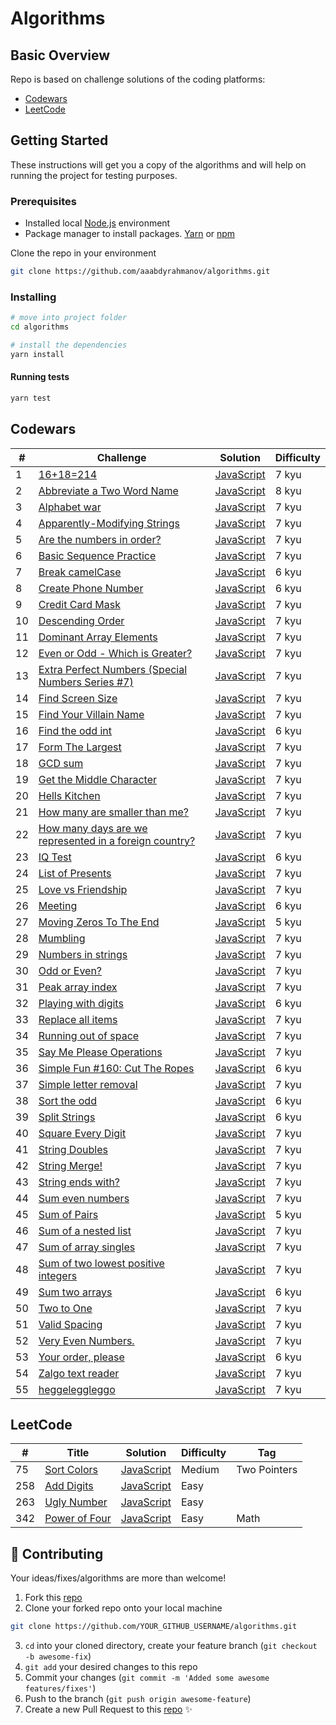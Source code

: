 # Algorithms

## Basic Overview
Repo is based on challenge solutions of the coding platforms:
- [Codewars](#codewars)
- [LeetCode](#leetcode)

## Getting Started
These instructions will get you a copy of the algorithms and will help on running the project for testing purposes.

### Prerequisites

- Installed local [Node.js](https://nodejs.org/) environment
- Package manager to install packages. [Yarn](https://yarnpkg.com/) or [npm](https://www.npmjs.com/)

Clone the repo in your environment

```bash
git clone https://github.com/aaabdyrahmanov/algorithms.git
```

### Installing

```bash
# move into project folder
cd algorithms

# install the dependencies
yarn install
```

#### Running tests
```bash
yarn test
```

## Codewars
| # | Challenge | Solution | Difficulty | 
|---| --------- | -------- | ---------- | 
|1|[16+18=214](https://www.codewars.com/kata/5effa412233ac3002a9e471d) | [JavaScript](https://github.com/aaabdyrahmanov/algorithms/blob/master/16%2B18%3D214/index.js)| 7 kyu
|2|[Abbreviate a Two Word Name](https://www.codewars.com/kata/57eadb7ecd143f4c9c0000a3) |  [JavaScript](https://github.com/aaabdyrahmanov/algorithms/blob/master/Abbreviate%20a%20Two%20Word%20Name/index.js)| 8 kyu
|3|[Alphabet war](https://www.codewars.com/kata/59377c53e66267c8f6000027) | [JavaScript](https://github.com/aaabdyrahmanov/algorithms/blob/master/Alphabet%20war/index.js)| 7 kyu
|4|[Apparently-Modifying Strings](https://www.codewars.com/kata/5b049d57de4c7f6a6c0001d7) | [JavaScript](https://github.com/aaabdyrahmanov/algorithms/blob/master/Apparently-Modifying%20Strings/index.js)| 7 kyu
|5|[Are the numbers in order?](https://www.codewars.com/kata/56b7f2f3f18876033f000307) |  [JavaScript](https://github.com/aaabdyrahmanov/algorithms/blob/master/Are%20the%20numbers%20in%20order%3F/index.js)| 7 kyu
|6|[Basic Sequence Practice](https://www.codewars.com/kata/5436f26c4e3d6c40e5000282) |  [JavaScript](https://github.com/aaabdyrahmanov/algorithms/blob/master/Basic%20Sequence%20Practice/index.js)| 7 kyu
|7|[Break camelCase](https://www.codewars.com/kata/5208f99aee097e6552000148) |  [JavaScript](https://github.com/aaabdyrahmanov/algorithms/blob/master/Break%20camelCase/index.js)| 6 kyu
|8|[Create Phone Number](https://www.codewars.com/kata/525f50e3b73515a6db000b83) |  [JavaScript](https://github.com/aaabdyrahmanov/algorithms/blob/master/Create%20Phone%20Number/index.js)| 6 kyu
|9|[Credit Card Mask](https://www.codewars.com/kata/5412509bd436bd33920011bc) |  [JavaScript](https://github.com/aaabdyrahmanov/algorithms/blob/master/Credit%20Card%20Mask/index.js)| 7 kyu
|10|[Descending Order](https://www.codewars.com/kata/5467e4d82edf8bbf40000155) |  [JavaScript](https://github.com/aaabdyrahmanov/algorithms/blob/master/Descending%20Order/index.js)| 7 kyu
|11|[Dominant Array Elements](https://www.codewars.com/kata/5a04133e32b8b998dc000089) |  [JavaScript](https://github.com/aaabdyrahmanov/algorithms/blob/master/Dominant%20Array%20Elements/index.js)| 7 kyu
|12|[Even or Odd - Which is Greater?](https://www.codewars.com/kata/57f7b8271e3d9283300000b4) |  [JavaScript](https://github.com/aaabdyrahmanov/algorithms/blob/master/Even%20or%20Odd%20-%20Which%20is%20Greater%3F/index.js)| 7 kyu
|13|[Extra Perfect Numbers (Special Numbers Series #7)](https://www.codewars.com/kata/5a662a02e626c54e87000123) |  [JavaScript](https://github.com/aaabdyrahmanov/algorithms/blob/master/Extra%20Perfect%20Numbers%20(Special%20Numbers%20Series%20%237)/index.js)| 7 kyu
|14|[Find Screen Size](https://www.codewars.com/kata/5bbd279c8f8bbd5ee500000f) |  [JavaScript](https://github.com/aaabdyrahmanov/algorithms/blob/master/Find%20Screen%20Size/index.js)| 7 kyu
|15|[Find Your Villain Name](https://www.codewars.com/kata/536c00e21da4dc0a0700128b) |  [JavaScript](https://github.com/aaabdyrahmanov/algorithms/blob/master/Find%20Your%20Villain%20Name/index.js)| 7 kyu
|16|[Find the odd int](https://www.codewars.com/kata/54da5a58ea159efa38000836) |  [JavaScript](https://github.com/aaabdyrahmanov/algorithms/blob/master/Find%20the%20odd%20int/index.js)| 6 kyu
|17|[Form The Largest](https://www.codewars.com/kata/5a4ea304b3bfa89a9900008e) |  [JavaScript](https://github.com/aaabdyrahmanov/algorithms/blob/master/Form%20The%20Largest/index.js)| 7 kyu
|18|[GCD sum](https://www.codewars.com/kata/5dd259444228280032b1ed2a) |  [JavaScript](https://github.com/aaabdyrahmanov/algorithms/blob/master/GCD%20sum/index.js)| 7 kyu
|19|[Get the Middle Character](https://www.codewars.com/kata/56747fd5cb988479af000028) |  [JavaScript](https://github.com/aaabdyrahmanov/algorithms/blob/master/Get%20the%20Middle%20Character/index.js)| 7 kyu
|20|[Hells Kitchen](https://www.codewars.com/kata/57d1f36705c186d018000813) |  [JavaScript](https://github.com/aaabdyrahmanov/algorithms/blob/master/Hells%20Kitchen/index.js)| 7 kyu
|21|[How many are smaller than me?](https://www.codewars.com/kata/56a1c074f87bc2201200002e) |  [JavaScript](https://github.com/aaabdyrahmanov/algorithms/blob/master/How%20many%20are%20smaller%20than%20me%3F/index.js)| 7 kyu
|22|[How many days are we represented in a foreign country?](https://www.codewars.com/kata/58e93b4706db4d24ee000096) |  [JavaScript](https://github.com/aaabdyrahmanov/algorithms/blob/master/How%20many%20days%20are%20we%20represented%20in%20a%20foreign%20country%3F/index.js)| 7 kyu
|23|[IQ Test](https://www.codewars.com/kata/552c028c030765286c00007d) |  [JavaScript](https://github.com/aaabdyrahmanov/algorithms/blob/master/IQ%20Test/index.js)| 6 kyu
|24|[List of Presents](https://www.codewars.com/kata/5a84d485742ba347b90006b7) |  [JavaScript](https://github.com/aaabdyrahmanov/algorithms/blob/master/List%20of%20Presents/index.js)| 7 kyu
|25|[Love vs Friendship](https://www.codewars.com/kata/59706036f6e5d1e22d000016) |  [JavaScript](https://github.com/aaabdyrahmanov/algorithms/blob/master/Love%20vs%20Friendship/index.js)| 7 kyu
|26|[Meeting](https://www.codewars.com/kata/59df2f8f08c6cec835000012) |  [JavaScript](https://github.com/aaabdyrahmanov/algorithms/blob/master/Meeting/index.js)| 6 kyu
|27|[Moving Zeros To The End](https://www.codewars.com/kata/52597aa56021e91c93000cb0) |  [JavaScript](https://github.com/aaabdyrahmanov/algorithms/blob/master/Moving%20Zeros%20To%20The%20End/index.js)| 5 kyu
|28|[Mumbling](https://www.codewars.com/kata/5667e8f4e3f572a8f2000039) |  [JavaScript](https://github.com/aaabdyrahmanov/algorithms/blob/master/Mumbling/index.js)| 7 kyu
|29|[Numbers in strings](https://www.codewars.com/kata/59dd2c38f703c4ae5e000014) |  [JavaScript](https://github.com/aaabdyrahmanov/algorithms/blob/master/Numbers%20in%20strings/index.js)| 7 kyu
|30|[Odd or Even?](https://www.codewars.com/kata/5949481f86420f59480000e7) |  [JavaScript](https://github.com/aaabdyrahmanov/algorithms/blob/master/Odd%20or%20Even%3F/index.js)| 7 kyu
|31|[Peak array index](https://www.codewars.com/kata/5a61a846cadebf9738000076) |  [JavaScript](https://github.com/aaabdyrahmanov/algorithms/blob/master/Peak%20array%20index/index.js)| 7 kyu
|32|[Playing with digits](https://www.codewars.com/kata/5552101f47fc5178b1000050) |  [JavaScript](https://github.com/aaabdyrahmanov/algorithms/blob/master/Playing%20with%20digits/index.js)| 6 kyu
|33|[Replace all items](https://www.codewars.com/kata/57ae18c6e298a7a6d5000c7a) |  [JavaScript](https://github.com/aaabdyrahmanov/algorithms/blob/master/Replace%20all%20items/index.js)| 7 kyu
|34|[Running out of space](https://www.codewars.com/kata/56576f82ab83ee8268000059) |  [JavaScript](https://github.com/aaabdyrahmanov/algorithms/blob/master/Running%20out%20of%20space/index.js)| 7 kyu
|35|[Say Me Please Operations](https://www.codewars.com/kata/5b5e0c0d83d64866bc00001d) |  [JavaScript](https://github.com/aaabdyrahmanov/algorithms/blob/master/Say%20Me%20Please%20Operations/index.js)| 7 kyu
|36|[Simple Fun #160: Cut The Ropes](https://www.codewars.com/kata/58ad388555bf4c80e800001e) |  [JavaScript](https://github.com/aaabdyrahmanov/algorithms/blob/master/Simple%20Fun%20%23160:%20Cut%20The%20Ropes/index.js)| 6 kyu
|37|[Simple letter removal](https://www.codewars.com/kata/5b728f801db5cec7320000c7) |  [JavaScript](https://github.com/aaabdyrahmanov/algorithms/blob/master/Simple%20letter%20removal/index.js)| 7 kyu
|38|[Sort the odd](https://www.codewars.com/kata/578aa45ee9fd15ff4600090d) |  [JavaScript](https://github.com/aaabdyrahmanov/algorithms/blob/master/Sort%20the%20odd/index.js)| 6 kyu
|39|[Split Strings](https://www.codewars.com/kata/515de9ae9dcfc28eb6000001) |  [JavaScript](https://github.com/aaabdyrahmanov/algorithms/blob/master/Split%20Strings/index.js)| 6 kyu
|40|[Square Every Digit](https://www.codewars.com/kata/546e2562b03326a88e000020) |  [JavaScript](https://github.com/aaabdyrahmanov/algorithms/blob/master/Square%20Every%20Digit/index.js)| 7 kyu
|41|[String Doubles](https://www.codewars.com/kata/5a145ab08ba9148dd6000094) |  [JavaScript](https://github.com/aaabdyrahmanov/algorithms/blob/master/String%20Doubles/index.js)| 7 kyu
|42|[String Merge!](https://www.codewars.com/kata/597bb84522bc93b71e00007e) |  [JavaScript](https://github.com/aaabdyrahmanov/algorithms/blob/master/String%20Merge!/index.js)| 7 kyu
|43|[String ends with?](https://www.codewars.com/kata/51f2d1cafc9c0f745c00037d) |  [JavaScript](https://github.com/aaabdyrahmanov/algorithms/blob/master/String%20ends%20with%3F/index.js)| 7 kyu
|44|[Sum even numbers](https://www.codewars.com/kata/586beb5ba44cfc44ed0006c3) |  [JavaScript](https://github.com/aaabdyrahmanov/algorithms/blob/master/Sum%20even%20numbers/index.js)| 7 kyu
|45|[Sum of Pairs](https://www.codewars.com/kata/54d81488b981293527000c8f) |  [JavaScript](https://github.com/aaabdyrahmanov/algorithms/blob/master/Sum%20of%20Pairs/index.js)| 5 kyu
|46|[Sum of a nested list](https://www.codewars.com/kata/5a15a4db06d5b6d33c000018) |  [JavaScript](https://github.com/aaabdyrahmanov/algorithms/blob/master/Sum%20of%20a%20nested%20list/index.js)| 7 kyu
|47|[Sum of array singles](https://www.codewars.com/kata/59f11118a5e129e591000134) |  [JavaScript](https://github.com/aaabdyrahmanov/algorithms/blob/master/Sum%20of%20array%20singles/index.js)| 7 kyu
|48|[Sum of two lowest positive integers](https://www.codewars.com/kata/558fc85d8fd1938afb000014) |  [JavaScript](https://github.com/aaabdyrahmanov/algorithms/blob/master/Sum%20of%20two%20lowest%20positive%20integers/index.js)| 7 kyu
|49|[Sum two arrays](https://www.codewars.com/kata/59c3e8c9f5d5e40cab000ca6) |  [JavaScript](https://github.com/aaabdyrahmanov/algorithms/blob/master/Sum%20two%20arrays/index.js)| 6 kyu
|50|[Two to One](https://www.codewars.com/kata/5656b6906de340bd1b0000ac) |  [JavaScript](https://github.com/aaabdyrahmanov/algorithms/blob/master/Two%20to%20One/index.js)| 7 kyu
|51|[Valid Spacing](https://www.codewars.com/kata/5f77d62851f6bc0033616bd8) |  [JavaScript](https://github.com/aaabdyrahmanov/algorithms/blob/master/Valid%20Spacing/index.js)| 7 kyu
|52|[Very Even Numbers.](https://www.codewars.com/kata/58c9322bedb4235468000019) |  [JavaScript](https://github.com/aaabdyrahmanov/algorithms/blob/master/Very%20Even%20Numbers./index.js)| 7 kyu
|53|[Your order, please](https://www.codewars.com/kata/55c45be3b2079eccff00010f) |  [JavaScript](https://github.com/aaabdyrahmanov/algorithms/blob/master/Your%20order%2C%20please/index.js)| 6 kyu
|54|[Zalgo text reader](https://www.codewars.com/kata/588fe9eaadbbfb44b70001fc) |  [JavaScript](https://github.com/aaabdyrahmanov/algorithms/blob/master/Zalgo%20text%20reader/index.js)| 7 kyu
|55|[heggeleggleggo](https://www.codewars.com/kata/55ea5304685da2fb40000018) | [JavaScript](https://github.com/aaabdyrahmanov/algorithms/blob/master/heggeleggleggo/index.js)| 7 kyu

## LeetCode
| # | Title | Solution | Difficulty | Tag |
|---| ----- | -------- | ---------- | --- |
|75|[Sort Colors](https://leetcode.com/problems/sort-colors) | [JavaScript](https://github.com/aaabdyrahmanov/algorithms/blob/master/75.%20Sort%20Colors/index.js)|Medium|Two Pointers
|258|[Add Digits](https://leetcode.com/problems/add-digits/) | [JavaScript](https://github.com/aaabdyrahmanov/algorithms/blob/master/258.%20Add%20Digits/index.js)|Easy|
|263|[Ugly Number](https://leetcode.com/problems/ugly-number/) | [JavaScript](https://github.com/aaabdyrahmanov/algorithms/blob/master/263.%20Ugly%20Number/index.js)|Easy|
|342|[Power of Four](https://leetcode.com/problems/power-of-four/) | [JavaScript](https://github.com/aaabdyrahmanov/algorithms/blob/master/342.%20Power%20of%20Four/index.js)|Easy|Math


## 🤝 Contributing
Your ideas/fixes/algorithms are more than welcome!

1. Fork this [repo](https://github.com/aaabdyrahmanov/algorithms)
2. Clone your forked repo onto your local machine
```sh
git clone https://github.com/YOUR_GITHUB_USERNAME/algorithms.git
```
3. `cd` into your cloned directory, create your feature branch (`git checkout -b awesome-fix`)
4. `git add` your desired changes to this repo
5. Commit your changes (`git commit -m 'Added some awesome features/fixes'`)
6. Push to the branch (`git push origin awesome-feature`)
7. Create a new Pull Request to this [repo](https://github.com/aaabdyrahmanov/algorithms) ✨
